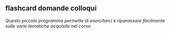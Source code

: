 ## flashcard domande colloqui
*Questo piccolo programma permette di esercitarci e riparassare facilmente sulle varie tematiche acquisite nel corso*
